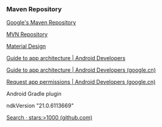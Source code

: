 ### Maven Repository

[Google's Maven Repository](https://maven.google.com/web/index.html) 


 [MVN Repository](https://mvnrepository.com) 





[Material Design](https://material.io)





[Guide to app architecture  | Android Developers](https://developer.android.com/jetpack/guide)



[Guide to app architecture  | Android Developers (google.cn)](https://developer.android.google.cn/jetpack/guide)







[Request app permissions  | Android Developers (google.cn)](https://developer.android.google.cn/training/permissions/requesting)





Android Gradle plugin





ndkVersion "21.0.6113669"





[Search · stars:>1000 (github.com)](https://github.com/search?o=desc&q=stars%3A>1000&s=stars&type=Repositories)
